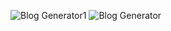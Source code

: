 ![Blog Generator1](https://github.com/user-attachments/assets/4301078e-2d93-4d2d-b983-d3efcce784f2)
![Blog Generator](https://github.com/user-attachments/assets/624f4939-0fb4-4b03-8f52-e2f6abe457ae)
